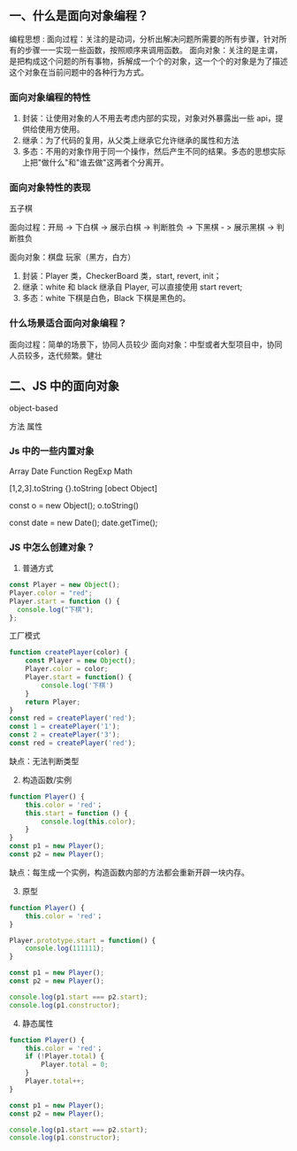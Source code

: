## 一、什么是面向对象编程？

编程思想 :
面向过程：关注的是动词，分析出解决问题所需要的所有步骤，针对所有的步骤一一实现一些函数，按照顺序来调用函数。
面向对象：关注的是主谓，是把构成这个问题的所有事物，拆解成一个个的对象，这一个个的对象是为了描述这个对象在当前问题中的各种行为方式。

### 面向对象编程的特性

1. 封装：让使用对象的人不用去考虑内部的实现，对象对外暴露出一些 api，提供给使用方使用。
2. 继承：为了代码的复用，从父类上继承它允许继承的属性和方法
3. 多态：不用的对象作用于同一个操作，然后产生不同的结果。多态的思想实际上把"做什么"和"谁去做"这两者个分离开。

### 面向对象特性的表现

五子棋

面向过程：开局 -> 下白棋 -> 展示白棋 -> 判断胜负 -> 下黑棋 - > 展示黑棋 -> 判断胜负

面向对象：棋盘 玩家（黑方，白方）

1. 封装：Player 类，CheckerBoard 类，start, revert, init；
2. 继承：white 和 black 继承自 Player, 可以直接使用 start revert;
3. 多态：white 下棋是白色，Black 下棋是黑色的。

### 什么场景适合面向对象编程？

面向过程：简单的场景下，协同人员较少
面向对象：中型或者大型项目中，协同人员较多，迭代频繁。健壮

## 二、JS 中的面向对象

object-based

方法
属性

### Js 中的一些内置对象

Array Date Function RegExp Math

[1,2,3].toString
{}.toString [obect Object]

const o = new Object();
o.toString()

const date = new Date();
date.getTime();

### JS 中怎么创建对象？

1. 普通方式

```javascript
const Player = new Object();
Player.color = "red";
Player.start = function () {
  console.log("下棋");
};
```

工厂模式

```javascript
function createPlayer(color) {
    const Player = new Object();
    Player.color = color;
    Player.start = function() {
        console.log('下棋')
    }
    return Player;
}
const red = createPlayer('red');
const 1 = createPlayer('1');
const 2 = createPlayer('3');
const red = createPlayer('red');

```

缺点：无法判断类型

2. 构造函数/实例

```javascript
function Player() {
    this.color = 'red'；
    this.start = function () {
        console.log(this.color);
    }
}
const p1 = new Player();
const p2 = new Player();
```

缺点：每生成一个实例，构造函数内部的方法都会重新开辟一块内存。

3. 原型

```javascript
function Player() {
    this.color = 'red'；
}

Player.prototype.start = function() {
    console.log(111111);
}

const p1 = new Player();
const p2 = new Player();

console.log(p1.start === p2.start);
console.log(p1.constructor);
```

4. 静态属性

```javascript
function Player() {
    this.color = 'red'；
    if (!Player.total) {
        Player.total = 0;
    }
    Player.total++;
}

const p1 = new Player();
const p2 = new Player();

console.log(p1.start === p2.start);
console.log(p1.constructor);
```
